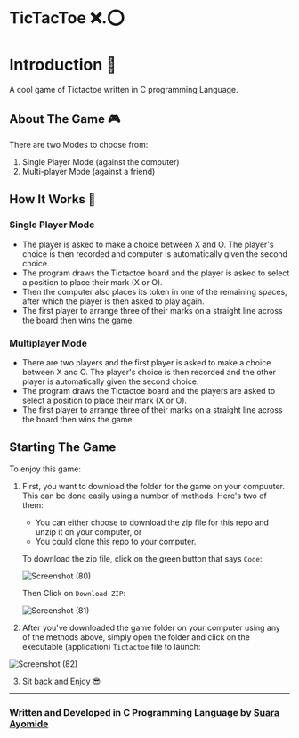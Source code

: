 # TicTacToe  ❌.⭕

# Introduction :eyes: 
A cool game of Tictactoe written in C programming Language.

## About The Game 🎮

There are two Modes to choose from:
1. Single Player Mode (against the computer)
2. Multi-player Mode (against a friend)

## How It Works :rocket:

### Single Player Mode
* The player is asked to make a choice between X and O. The player's choice is 
  then recorded and computer is automatically given the second choice.
* The program draws the Tictactoe board and the player is asked to select a 
 position to place their mark (X or O).
* Then the computer also places its token in one of the remaining spaces, after 
  which the player is then asked to play again.
* The first player to arrange three of their marks on a straight line across the board
   then wins the game.

### Multiplayer Mode

* There are two players and the first player is asked to make a choice between
  X and O. The player's choice is then recorded and the other player is automatically 
  given the second choice.
* The program draws the Tictactoe board and the players are asked to select a 
 position to place their mark (X or O).
* The first player to arrange three of their marks on a straight line across the board
   then wins the game.


## Starting The Game

To enjoy this game:

1. First, you want to download the folder for the game on your compuuter. This can be done easily using a number of methods. Here's two of them: 
   * You can either choose to download the zip file for this repo and unzip it on your computer, or 
   * You could clone this repo to your computer.
   
   To download the zip file, click on the green button that says `Code`:
   
   ![Screenshot (80)](https://user-images.githubusercontent.com/99369085/176964248-225b5ffa-5842-4e19-8c55-ddfc7f6efd36.png)
   
   
   Then Click on `Download ZIP`:
   
   ![Screenshot (81)](https://user-images.githubusercontent.com/99369085/176964277-c6fbc1ea-ae78-4155-bd4b-43cf4c7770fb.png)


2. After you've downloaded the game folder on your computer using any of the methods above, simply open the folder and click on the executable (application) `Tictactoe` file to launch:

  ![Screenshot (82)](https://user-images.githubusercontent.com/99369085/176964298-4a8b3588-a8b7-416b-8fac-9841e2aebfb7.png)
  

3. Sit back and Enjoy 😎


---
### Written and Developed in C Programming Language by [**Suara Ayomide**](https://twitter.com/aysuarex)
